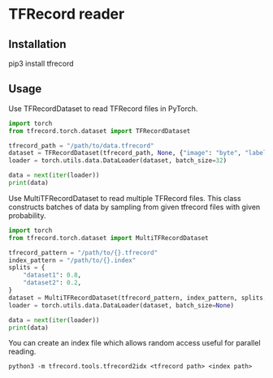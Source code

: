 # TFRecord reader

## Installation
pip3 install tfrecord

## Usage

Use TFRecordDataset to read TFRecord files in PyTorch.
```python
import torch
from tfrecord.torch.dataset import TFRecordDataset

tfrecord_path = "/path/to/data.tfrecord"
dataset = TFRecordDataset(tfrecord_path, None, {"image": "byte", "label": "float"})
loader = torch.utils.data.DataLoader(dataset, batch_size=32)

data = next(iter(loader))
print(data)
```

Use MultiTFRecordDataset to read multiple TFRecord files. This class constructs batches of data by sampling from given tfrecord files with given probability.
```python
import torch
from tfrecord.torch.dataset import MultiTFRecordDataset

tfrecord_pattern = "/path/to/{}.tfrecord"
index_pattern = "/path/to/{}.index"
splits = {
    "dataset1": 0.8,
    "dataset2": 0.2,
}
dataset = MultiTFRecordDataset(tfrecord_pattern, index_pattern, splits, {"image": "byte", "label": "int"})
loader = torch.utils.data.DataLoader(dataset, batch_size=None)

data = next(iter(loader))
print(data)
```

You can create an index file which allows random access useful for parallel reading.
```
python3 -m tfrecord.tools.tfrecord2idx <tfrecord path> <index path>
```
